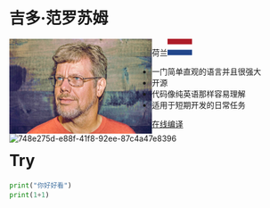 

# 吉多·范罗苏姆

<img src="./images/author.jpg" alt="author" align="left" style="zoom: 25%;" />

荷兰![0cdacc7a-69ab-478e-9226-3f305d1b1677](./images/0cdacc7a-69ab-478e-9226-3f305d1b1677-1725419040859-3.png)

- 一门简单直观的语言并且很强大
- 开源
- 代码像纯英语那样容易理解
- 适用于短期开发的日常任务





<img src="./images/748e275d-e88f-41f8-92ee-87c4a47e8396.png" align="left" alt="748e275d-e88f-41f8-92ee-87c4a47e8396" />[在线编译](https://www.onlinegdb.com/online_c_compiler)



# Try

```python
print("你好好看")
print(1+1)
```

